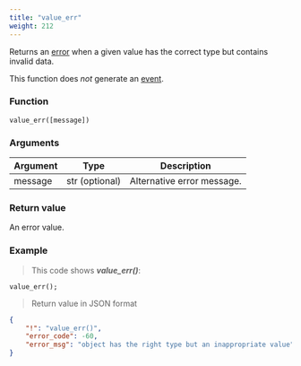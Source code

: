 ```yaml
---
title: "value_err"
weight: 212
---
```


Returns an [error](../../data-types/error) when a given value has the correct type but contains invalid data.

This function does *not* generate an [event](../../overview/events).

### Function
`value_err([message])`

### Arguments
Argument | Type | Description
-------- | ---- | -----------
message | str (optional) | Alternative error message.

### Return value
An error value.

### Example

> This code shows ***value_err()***:

```thingsdb,json_response
value_err();
```

> Return value in JSON format

```json
{
    "!": "value_err()",
    "error_code": -60,
    "error_msg": "object has the right type but an inappropriate value"
}
```
